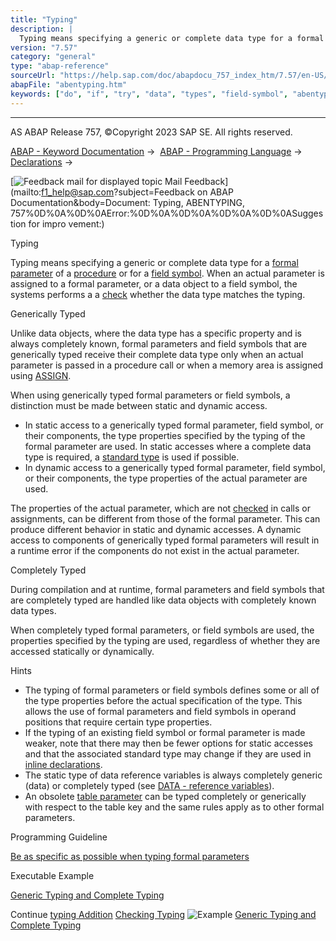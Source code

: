 ```yaml
---
title: "Typing"
description: |
  Typing means specifying a generic or complete data type for a formal parameter(https://help.sap.com/doc/abapdocu_757_index_htm/7.57/en-US/abenformal_parameter_glosry.htm 'Glossary Entry') of a procedure(https://help.sap.com/doc/abapdocu_757_index_htm/7.57/en-US/abenprocedure_glosry.htm 'Glossary
version: "7.57"
category: "general"
type: "abap-reference"
sourceUrl: "https://help.sap.com/doc/abapdocu_757_index_htm/7.57/en-US/abentyping.htm"
abapFile: "abentyping.htm"
keywords: ["do", "if", "try", "data", "types", "field-symbol", "abentyping"]
---
```


* * *

AS ABAP Release 757, ©Copyright 2023 SAP SE. All rights reserved.

[ABAP - Keyword Documentation](https://help.sap.com/doc/abapdocu_757_index_htm/7.57/en-US/abenabap.htm) →  [ABAP - Programming Language](https://help.sap.com/doc/abapdocu_757_index_htm/7.57/en-US/abenabap_reference.htm) →  [Declarations](https://help.sap.com/doc/abapdocu_757_index_htm/7.57/en-US/abendeclarations.htm) → 

 [![](Mail.gif?object=Mail.gif&sap-language=EN "Feedback mail for displayed topic") Mail Feedback](mailto:f1_help@sap.com?subject=Feedback on ABAP Documentation&body=Document: Typing, ABENTYPING, 757%0D%0A%0D%0AError:%0D%0A%0D%0A%0D%0A%0D%0ASuggestion for impro
vement:)

Typing

Typing means specifying a generic or complete data type for a [formal parameter](https://help.sap.com/doc/abapdocu_757_index_htm/7.57/en-US/abenformal_parameter_glosry.htm "Glossary Entry") of a [procedure](https://help.sap.com/doc/abapdocu_757_index_htm/7.57/en-US/abenprocedure_glosry.htm "Glossary Entry") or for a [field symbol](https://help.sap.com/doc/abapdocu_757_index_htm/7.57/en-US/abenfield_symbol_glosry.htm "Glossary Entry"). When an actual parameter is assigned to a formal parameter, or a data object to a field symbol, the systems performs a a [check](https://help.sap.com/doc/abapdocu_757_index_htm/7.57/en-US/abentyping_check.htm) whether the data type matches the typing.

Generically Typed   

Unlike data objects, where the data type has a specific property and is always completely known, formal parameters and field symbols that are generically typed receive their complete data type only when an actual parameter is passed in a procedure call or when a memory area is assigned using [ASSIGN](https://help.sap.com/doc/abapdocu_757_index_htm/7.57/en-US/abapassign.htm).

When using generically typed formal parameters or field symbols, a distinction must be made between static and dynamic access.

-   In static access to a generically typed formal parameter, field symbol, or their components, the type properties specified by the typing of the formal parameter are used. In static accesses where a complete data type is required, a [standard type](https://help.sap.com/doc/abapdocu_757_index_htm/7.57/en-US/abenstandard_type_glosry.htm "Glossary Entry") is used if possible.
-   In dynamic access to a generically typed formal parameter, field symbol, or their components, the type properties of the actual parameter are used.

The properties of the actual parameter, which are not [checked](https://help.sap.com/doc/abapdocu_757_index_htm/7.57/en-US/abentyping_check.htm) in calls or assignments, can be different from those of the formal parameter. This can produce different behavior in static and dynamic accesses. A dynamic access to components of generically typed formal parameters will result in a runtime error if the components do not exist in the actual parameter.

Completely Typed   

During compilation and at runtime, formal parameters and field symbols that are completely typed are handled like data objects with completely known data types.

When completely typed formal parameters, or field symbols are used, the properties specified by the typing are used, regardless of whether they are accessed statically or dynamically.

Hints

-   The typing of formal parameters or field symbols defines some or all of the type properties before the actual specification of the type. This allows the use of formal parameters and field symbols in operand positions that require certain type properties.
-   If the typing of an existing field symbol or formal parameter is made weaker, note that there may then be fewer options for static accesses and that the associated standard type may change if they are used in [inline declarations](https://help.sap.com/doc/abapdocu_757_index_htm/7.57/en-US/abeninline_declaration_glosry.htm "Glossary Entry").
-   The static type of data reference variables is always completely generic (data) or completely typed (see [DATA - reference variables](https://help.sap.com/doc/abapdocu_757_index_htm/7.57/en-US/abapdata_references.htm)).
-   An obsolete [table parameter](https://help.sap.com/doc/abapdocu_757_index_htm/7.57/en-US/abentable_parameter_glosry.htm "Glossary Entry") can be typed completely or generically with respect to the table key and the same rules apply as to other formal parameters.

Programming Guideline

[Be as specific as possible when typing formal parameters](https://help.sap.com/doc/abapdocu_757_index_htm/7.57/en-US/abentype_formal_param_guidl.htm "Guideline")

Executable Example

[Generic Typing and Complete Typing](https://help.sap.com/doc/abapdocu_757_index_htm/7.57/en-US/abentyping_abexa.htm)

Continue
[typing Addition](https://help.sap.com/doc/abapdocu_757_index_htm/7.57/en-US/abentyping_syntax.htm)
[Checking Typing](https://help.sap.com/doc/abapdocu_757_index_htm/7.57/en-US/abentyping_check.htm)
![Example](exa.gif "Example") [Generic Typing and Complete Typing](https://help.sap.com/doc/abapdocu_757_index_htm/7.57/en-US/abentyping_abexa.htm)